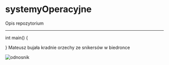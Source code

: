 # systemyOperacyjne
Opis repozytorium



---



int main()
{

}
Mateusz bujała kradnie orzechy ze snikersów w biedronce

![odnosnik](http://cdn4.se.smcloud.net/t/photos/t/476781/kwasniewski-krolem-internetu_25092108.jpg)
